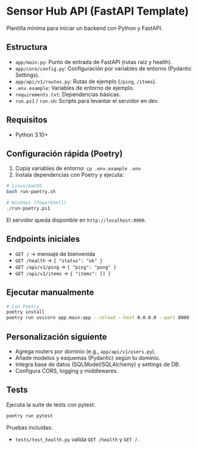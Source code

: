 # Sensor Hub API (FastAPI Template)

Plantilla mínima para iniciar un backend con Python y FastAPI.

## Estructura

- `app/main.py`: Punto de entrada de FastAPI (rutas raíz y health).
- `app/core/config.py`: Configuración por variables de entorno (Pydantic Settings).
- `app/api/v1/routes.py`: Rutas de ejemplo (`/ping`, `/items`).
- `.env.example`: Variables de entorno de ejemplo.
- `requirements.txt`: Dependencias básicas.
- `run.ps1` / `run.sh`: Scripts para levantar el servidor en dev.

## Requisitos

- Python 3.10+

## Configuración rápida (Poetry)

1) Copia variables de entorno: `cp .env.example .env`
2) Instala dependencias con Poetry y ejecuta:

```bash
# Linux/macOS
bash run-poetry.sh

# Windows (PowerShell)
./run-poetry.ps1
```

El servidor queda disponible en `http://localhost:8000`.

## Endpoints iniciales

- `GET /` → mensaje de bienvenida
- `GET /health` → `{ "status": "ok" }`
- `GET /api/v1/ping` → `{ "ping": "pong" }`
- `GET /api/v1/items` → `{ "items": [] }`

## Ejecutar manualmente

```bash
# Con Poetry
poetry install
poetry run uvicorn app.main:app --reload --host 0.0.0.0 --port 8000
```

## Personalización siguiente

- Agrega routers por dominio (e.g., `app/api/v1/users.py`).
- Añade modelos y esquemas (Pydantic) según tu dominio.
- Integra base de datos (SQLModel/SQLAlchemy) y settings de DB.
- Configura CORS, logging y middlewares.

## Tests

Ejecuta la suite de tests con pytest:

```bash
poetry run pytest
```

Pruebas incluidas:
- `tests/test_health.py` valida `GET /health` y `GET /`.
